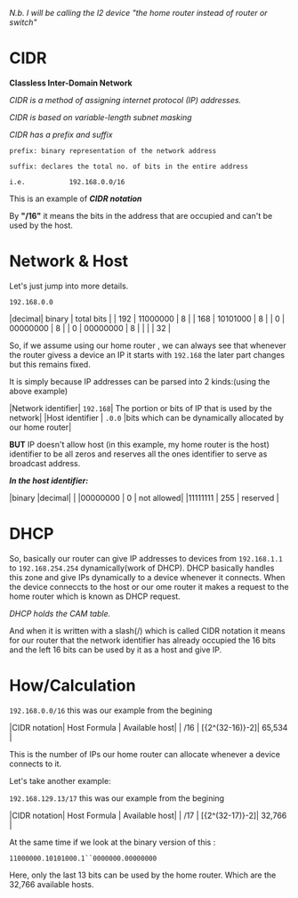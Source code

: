 *N.b. I will be calling the l2 device "the home router instead of router or switch"*

# CIDR 

**Classless Inter-Domain Network**

*CIDR is a method of assigning internet protocol (IP) addresses.*

*CIDR is based on variable-length subnet masking*

*CIDR has a prefix and suffix*

`prefix: binary representation of the network address`

`suffix: declares the total no. of bits in the entire address`

`i.e.           192.168.0.0/16          `

This is an example of ***CIDR notation***

By **"/16"** it means the bits in the address that are occupied and can't be used by the host.

# Network & Host

Let's just jump into more details.

`192.168.0.0`

|decimal|   binary   | total bits |
|  192  |  11000000  |  8   |
|  168  |  10101000  |  8   |
|   0   |  00000000  |  8   |
|   0   |  00000000  |  8   |
|       |            |  32  |

So, if we assume using our home router , we can always see that whenever the router givess a device an IP it starts with `192.168` the later part changes but this remains fixed.

It is simply because IP addresses can be parsed into 2 kinds:(using the above example)

|Network identifier| `192.168`| The portion or bits of IP that is used by the network|
|Host identifier   | `.0.0`   |bits which can be dynamically allocated by our home router|

**BUT** IP doesn't allow host (in this example, my home router is the host) identifier to be all zeros and reserves all the ones identifier to serve as broadcast address.

***In the host identifier:***

|binary   |decimal|         |
|00000000 |   0   | not allowed|
|11111111 |  255  | reserved |

# DHCP

So, basically our router can give IP addresses to devices from `192.168.1.1` to `192.168.254.254` dynamically(work of DHCP). DHCP basically handles this zone and give IPs dynamically to a device whenever it connects. When the device conneccts to the host or our ome router it makes a request to the home router which is known as DHCP request.

*DHCP holds the CAM table.*

And when it is written with a slash(/) which is called CIDR notation it means for our router that the network identifier has already occupied the 16 bits and the left 16 bits can be used by it as a host and give IP.

# How/Calculation

`192.168.0.0/16` this was our example from the begining

|CIDR notation| Host Formula   | Available host|
|     /16     | [{2^(32-16)}-2]|      65,534   |

This is the number of IPs our home router can allocate whenever a device connects to it.

Let's take another example:

`192.168.129.13/17` this was our example from the begining

|CIDR notation| Host Formula   | Available host|
|     /17     | [{2^(32-17)}-2]|      32,766   |

At the same time if we look at the binary version of this :

`11000000.10101000.1``0000000.00000000`

Here, only the last 13 bits can be used by the home router. Which are the 32,766 available hosts.